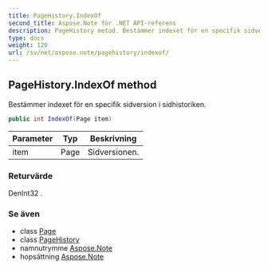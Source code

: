 ```yaml
---
title: PageHistory.IndexOf
second_title: Aspose.Note för .NET API-referens
description: PageHistory metod. Bestämmer indexet för en specifik sidversion i sidhistoriken.
type: docs
weight: 120
url: /sv/net/aspose.note/pagehistory/indexof/
---
```

## PageHistory.IndexOf method

Bestämmer indexet för en specifik sidversion i sidhistoriken.

```csharp
public int IndexOf(Page item)
```

| Parameter | Typ | Beskrivning |
| --- | --- | --- |
| item | Page | Sidversionen. |

### Returvärde

DenInt32 .

### Se även

* class [Page](../../page/)
* class [PageHistory](../)
* namnutrymme [Aspose.Note](../../pagehistory/)
* hopsättning [Aspose.Note](../../../)


